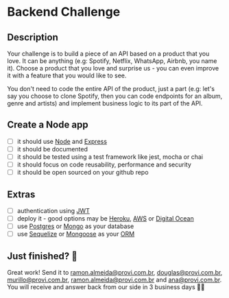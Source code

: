 # Backend Challenge

## Description

Your challenge is to build a piece of an API based on a product that you love.
It can be anything (e.g: Spotify, Netflix, WhatsApp, Airbnb, you name it). Choose a product that you love and surprise us -
you can even improve it with a feature that you would like to see.

You don't need to code the entire API of the product, just a part (e.g: let's say you choose to clone Spotify,
then you can code endpoints for an album, genre and artists) and implement business logic to its part of the API.

## Create a Node app

- [ ] it should use [Node] and [Express]
- [ ] it should be documented
- [ ] it should be tested using a test framework like jest, mocha or chai
- [ ] it should focus on code reusability, performance and security
- [ ] it should be open sourced on your github repo

## Extras

- [ ] authentication using [JWT]
- [ ] deploy it - good options may be [Heroku], [AWS] or [Digital Ocean]
- [ ] use [Postgres] or [Mongo] as your database
- [ ] use [Sequelize] or [Mongoose] as your [ORM]

## Just finished? 💯

Great work! Send it to [ramon.almeida@provi.com.br], [douglas@provi.com.br], [murillo@provi.com.br], [ramon.almeida@provi.com.br] and [ana@provi.com.br]. You will receive and answer back from our side in 3 business days 🏃🏃

[node]: https://nodejs.org/
[express]: https://expressjs.com/
[postgres]: https://www.postgresql.org/
[mongo]: https://www.mongodb.com/
[orm]: https://en.wikipedia.org/wiki/Object%E2%80%93relational_mapping
[jwt]: https://jwt.io/
[jest]: https://jestjs.io/
[mocha]: https://mochajs.org/
[chai]: https://www.chaijs.com/
[digital ocean]: https://www.digitalocean.com/
[aws]: https://aws.amazon.com/
[heroku]: https://www.heroku.com/
[sequelize]: https://sequelize.org/
[mongoose]: https://mongoosejs.com/
[ramon.almeida@provi.com.br]: mailto:ramon.almeida@provi.com.br
[murillo@provi.com.br]: mailto:murillo@provi.com.br
[douglas@provi.com.br]: mailto:douglas@provi.com.br
[dev@provi.com.br]: mailto:dev@provi.com.br
[ana@provi.com.br]: mailto:ana@provi.com.br
